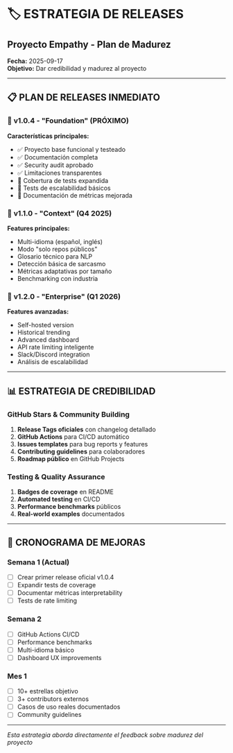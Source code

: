 # 🏷️ ESTRATEGIA DE RELEASES 
## Proyecto Empathy - Plan de Madurez

**Fecha:** 2025-09-17  
**Objetivo:** Dar credibilidad y madurez al proyecto  

---

## 📋 PLAN DE RELEASES INMEDIATO

### 🚀 **v1.0.4 - "Foundation" (PRÓXIMO)**
**Características principales:**
- ✅ Proyecto base funcional y testeado
- ✅ Documentación completa 
- ✅ Security audit aprobado
- ✅ Limitaciones transparentes
- 🔄 Cobertura de tests expandida
- 🔄 Tests de escalabilidad básicos
- 🔄 Documentación de métricas mejorada

### 🎯 **v1.1.0 - "Context" (Q4 2025)**
**Features principales:**
- Multi-idioma (español, inglés)
- Modo "solo repos públicos"
- Glosario técnico para NLP
- Detección básica de sarcasmo
- Métricas adaptativas por tamaño
- Benchmarking con industria

### 🏢 **v1.2.0 - "Enterprise" (Q1 2026)**
**Features avanzadas:**
- Self-hosted version
- Historical trending
- Advanced dashboard
- API rate limiting inteligente
- Slack/Discord integration
- Análisis de escalabilidad

---

## 📊 ESTRATEGIA DE CREDIBILIDAD

### **GitHub Stars & Community Building**
1. **Release Tags oficiales** con changelog detallado
2. **GitHub Actions** para CI/CD automático
3. **Issues templates** para bug reports y features
4. **Contributing guidelines** para colaboradores
5. **Roadmap público** en GitHub Projects

### **Testing & Quality Assurance**
1. **Badges de coverage** en README
2. **Automated testing** en CI/CD
3. **Performance benchmarks** públicos
4. **Real-world examples** documentados

---

## 🎯 CRONOGRAMA DE MEJORAS

### **Semana 1 (Actual)**
- [ ] Crear primer release oficial v1.0.4
- [ ] Expandir tests de coverage
- [ ] Documentar métricas interpretability
- [ ] Tests de rate limiting

### **Semana 2**
- [ ] GitHub Actions CI/CD
- [ ] Performance benchmarks 
- [ ] Multi-idioma básico
- [ ] Dashboard UX improvements

### **Mes 1**
- [ ] 10+ estrellas objetivo
- [ ] 3+ contributors externos
- [ ] Casos de uso reales documentados
- [ ] Community guidelines

---

*Esta estrategia aborda directamente el feedback sobre madurez del proyecto*